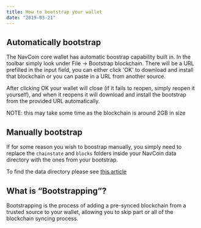 ```yaml
---
title: How to bootstrap your wallet
date: "2019-03-21"
---
```


## Automatically bootstrap

The NavCoin core wallet has automatic boostrap capability built in. In the toolbar simply look under File -> Bootstrap blockchain. There will be a URL prefilled in the input field, you can either click 'OK' to download and install that blockchain or you can paste in a URL from another source.

After clicking OK your wallet will close (if it fails to reopen, simply reopen it yourself), and when it reopens it will download and install the bootstrap from the provided URL automatically.

NOTE: this may take some time as the blockchain is around 2GB in size

## Manually bootstrap

If for some reason you wish to boostrap manually, you simply need to replace the `chainstate` and `blocks` folders inside your NavCoin data directory with the ones from your bootstrap.

To find the data directory please see [this article](/navcoin-core/locate-your-data-directory/)

## What is “Bootstrapping”? 

Bootstrapping is the process of adding a pre-synced blockchain from a trusted source to your wallet, allowing you to skip part or all of the blockchain syncing process. 

